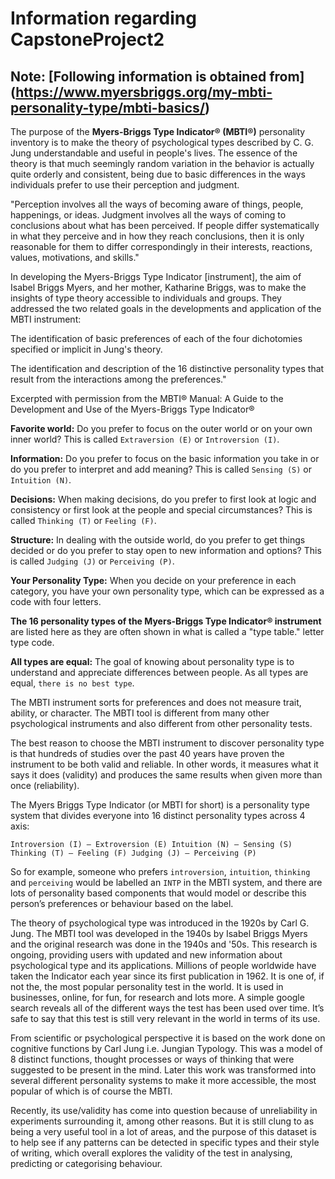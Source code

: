 # Information regarding CapstoneProject2 


## Note: [Following information is obtained from] (https://www.myersbriggs.org/my-mbti-personality-type/mbti-basics/)

The purpose of the __Myers-Briggs Type Indicator® (MBTI®)__ personality inventory is to make the theory of psychological types described by C. G. Jung understandable and useful in people's lives. The essence of the theory is that much seemingly random variation in the behavior is actually quite orderly and consistent, being due to basic differences in the ways individuals prefer to use their perception and judgment.

"Perception involves all the ways of becoming aware of things, people, happenings, or ideas. Judgment involves all the ways of coming to conclusions about what has been perceived. If people differ systematically in what they perceive and in how they reach conclusions, then it is only reasonable for them to differ correspondingly in their interests, reactions, values, motivations, and skills."

In developing the Myers-Briggs Type Indicator [instrument], the aim of Isabel Briggs Myers, and her mother, Katharine Briggs, was to make the insights of type theory accessible to individuals and groups. They addressed the two related goals in the developments and application of the MBTI instrument:

The identification of basic preferences of each of the four dichotomies specified or implicit in Jung's theory.

The identification and description of the 16 distinctive personality types that result from the interactions among the preferences."

Excerpted with permission from the MBTI® Manual: A Guide to the Development and Use of the Myers-Briggs Type Indicator®

__Favorite world:__ Do you prefer to focus on the outer world or on your own inner world? This is called `Extraversion (E)` or `Introversion (I)`.

__Information:__ Do you prefer to focus on the basic information you take in or do you prefer to interpret and add meaning? This is called `Sensing (S)` or `Intuition (N)`.

__Decisions:__ When making decisions, do you prefer to first look at logic and consistency or first look at the people and special circumstances? This is called `Thinking (T)` or `Feeling (F)`.

__Structure:__ In dealing with the outside world, do you prefer to get things decided or do you prefer to stay open to new information and options? This is called `Judging (J)` or `Perceiving (P)`.

__Your Personality Type:__ When you decide on your preference in each category, you have your own personality type, which can be expressed as a code with four letters.

__The 16 personality types of the Myers-Briggs Type Indicator® instrument__ are listed here as they are often shown in what is called a "type table." letter type code. 

__All types are equal:__ The goal of knowing about personality type is to understand and appreciate differences between people. As all types are equal, `there is no best type`.

The MBTI instrument sorts for preferences and does not measure trait, ability, or character. The MBTI tool is different from many other psychological instruments and also different from other personality tests.

The best reason to choose the MBTI instrument to discover personality type is that hundreds of studies over the past 40 years have proven the instrument to be both valid and reliable. In other words, it measures what it says it does (validity) and produces the same results when given more than once (reliability). 

The Myers Briggs Type Indicator (or MBTI for short) is a personality type system that divides everyone into 16 distinct personality types across 4 axis:

`Introversion (I) – Extroversion (E)
Intuition (N) – Sensing (S)
Thinking (T) – Feeling (F)
Judging (J) – Perceiving (P)`

So for example, someone who prefers `introversion`, `intuition`, `thinking` and `perceiving` would be labelled an `INTP` in the MBTI system, and there are lots of personality based components that would model or describe this person’s preferences or behaviour based on the label.

The theory of psychological type was introduced in the 1920s by Carl G. Jung. The MBTI tool was developed in the 1940s by Isabel Briggs Myers and the original research was done in the 1940s and '50s. This research is ongoing, providing users with updated and new information about psychological type and its applications. Millions of people worldwide have taken the Indicator each year since its first publication in 1962. It is one of, if not the, the most popular personality test in the world. It is used in businesses, online, for fun, for research and lots more. A simple google search reveals all of the different ways the test has been used over time. It’s safe to say that this test is still very relevant in the world in terms of its use.

From scientific or psychological perspective it is based on the work done on cognitive functions by Carl Jung i.e. Jungian Typology. This was a model of 8 distinct functions, thought processes or ways of thinking that were suggested to be present in the mind. Later this work was transformed into several different personality systems to make it more accessible, the most popular of which is of course the MBTI.

Recently, its use/validity has come into question because of unreliability in experiments surrounding it, among other reasons. But it is still clung to as being a very useful tool in a lot of areas, and the purpose of this dataset is to help see if any patterns can be detected in specific types and their style of writing, which overall explores the validity of the test in analysing, predicting or categorising behaviour.

